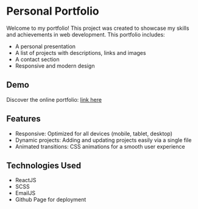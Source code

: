 # Personal Portfolio

Welcome to my portfolio! This project was created to showcase my skills and achievements in web development. This portfolio includes:
- A personal presentation
- A list of projects with descriptions, links and images
- A contact section
- Responsive and modern design

## Demo

Discover the online portfolio: [link here](https://austin-william.github.io/Portfolio-React/)

## Features
- Responsive: Optimized for all devices (mobile, tablet, desktop)
- Dynamic projects: Adding and updating projects easily via a single file
- Animated transitions: CSS animations for a smooth user experience

## Technologies Used
- ReactJS
- SCSS
- EmailJS
- Github Page for deployment
